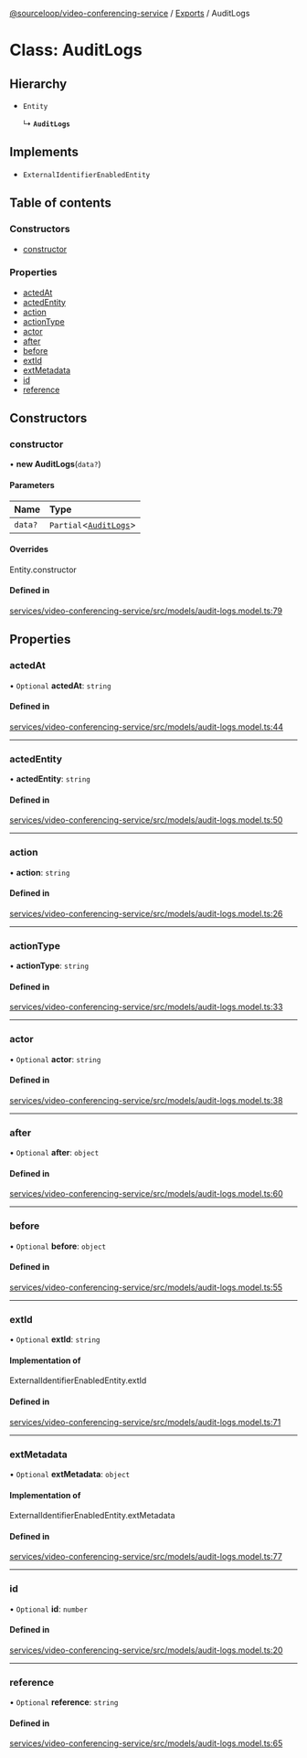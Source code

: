 [@sourceloop/video-conferencing-service](../README.md) / [Exports](../modules.md) / AuditLogs

# Class: AuditLogs

## Hierarchy

- `Entity`

  ↳ **`AuditLogs`**

## Implements

- `ExternalIdentifierEnabledEntity`

## Table of contents

### Constructors

- [constructor](AuditLogs.md#constructor)

### Properties

- [actedAt](AuditLogs.md#actedat)
- [actedEntity](AuditLogs.md#actedentity)
- [action](AuditLogs.md#action)
- [actionType](AuditLogs.md#actiontype)
- [actor](AuditLogs.md#actor)
- [after](AuditLogs.md#after)
- [before](AuditLogs.md#before)
- [extId](AuditLogs.md#extid)
- [extMetadata](AuditLogs.md#extmetadata)
- [id](AuditLogs.md#id)
- [reference](AuditLogs.md#reference)

## Constructors

### constructor

• **new AuditLogs**(`data?`)

#### Parameters

| Name | Type |
| :------ | :------ |
| `data?` | `Partial`<[`AuditLogs`](AuditLogs.md)\> |

#### Overrides

Entity.constructor

#### Defined in

[services/video-conferencing-service/src/models/audit-logs.model.ts:79](https://github.com/codeweb05/repo1/blob/ea19add/services/video-conferencing-service/src/models/audit-logs.model.ts#L79)

## Properties

### actedAt

• `Optional` **actedAt**: `string`

#### Defined in

[services/video-conferencing-service/src/models/audit-logs.model.ts:44](https://github.com/codeweb05/repo1/blob/ea19add/services/video-conferencing-service/src/models/audit-logs.model.ts#L44)

___

### actedEntity

• **actedEntity**: `string`

#### Defined in

[services/video-conferencing-service/src/models/audit-logs.model.ts:50](https://github.com/codeweb05/repo1/blob/ea19add/services/video-conferencing-service/src/models/audit-logs.model.ts#L50)

___

### action

• **action**: `string`

#### Defined in

[services/video-conferencing-service/src/models/audit-logs.model.ts:26](https://github.com/codeweb05/repo1/blob/ea19add/services/video-conferencing-service/src/models/audit-logs.model.ts#L26)

___

### actionType

• **actionType**: `string`

#### Defined in

[services/video-conferencing-service/src/models/audit-logs.model.ts:33](https://github.com/codeweb05/repo1/blob/ea19add/services/video-conferencing-service/src/models/audit-logs.model.ts#L33)

___

### actor

• `Optional` **actor**: `string`

#### Defined in

[services/video-conferencing-service/src/models/audit-logs.model.ts:38](https://github.com/codeweb05/repo1/blob/ea19add/services/video-conferencing-service/src/models/audit-logs.model.ts#L38)

___

### after

• `Optional` **after**: `object`

#### Defined in

[services/video-conferencing-service/src/models/audit-logs.model.ts:60](https://github.com/codeweb05/repo1/blob/ea19add/services/video-conferencing-service/src/models/audit-logs.model.ts#L60)

___

### before

• `Optional` **before**: `object`

#### Defined in

[services/video-conferencing-service/src/models/audit-logs.model.ts:55](https://github.com/codeweb05/repo1/blob/ea19add/services/video-conferencing-service/src/models/audit-logs.model.ts#L55)

___

### extId

• `Optional` **extId**: `string`

#### Implementation of

ExternalIdentifierEnabledEntity.extId

#### Defined in

[services/video-conferencing-service/src/models/audit-logs.model.ts:71](https://github.com/codeweb05/repo1/blob/ea19add/services/video-conferencing-service/src/models/audit-logs.model.ts#L71)

___

### extMetadata

• `Optional` **extMetadata**: `object`

#### Implementation of

ExternalIdentifierEnabledEntity.extMetadata

#### Defined in

[services/video-conferencing-service/src/models/audit-logs.model.ts:77](https://github.com/codeweb05/repo1/blob/ea19add/services/video-conferencing-service/src/models/audit-logs.model.ts#L77)

___

### id

• `Optional` **id**: `number`

#### Defined in

[services/video-conferencing-service/src/models/audit-logs.model.ts:20](https://github.com/codeweb05/repo1/blob/ea19add/services/video-conferencing-service/src/models/audit-logs.model.ts#L20)

___

### reference

• `Optional` **reference**: `string`

#### Defined in

[services/video-conferencing-service/src/models/audit-logs.model.ts:65](https://github.com/codeweb05/repo1/blob/ea19add/services/video-conferencing-service/src/models/audit-logs.model.ts#L65)
